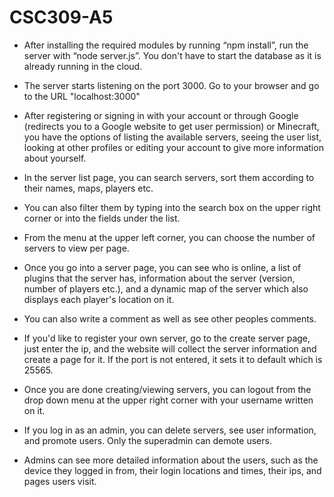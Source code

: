 # CSC309-A5

- After installing the required modules by running “npm install”, run the server with “node server.js”. You don't have to 
start the database as it is already running in the cloud.

- The server starts listening on the port 3000. Go to your browser and go to the URL "localhost:3000"

- After registering or signing in with your account or through Google (redirects you to a Google website to get user permission)
or Minecraft, you have the options of listing the available servers, seeing the user list, looking at other profiles or editing 
your account to give more information about yourself.

- In the server list page, you can search servers, sort them according to their names, maps, players etc.

- You can also filter them by typing into the search box on the upper right corner or into the fields under the list.

- From the menu at the upper left corner, you can choose the number of servers to view per page.

- Once you go into a server page, you can see who is online, a list of plugins that the server has, information about the 
server (version, number of players etc.), and a dynamic map of the server which also displays each player's location on it.

- You can also write a comment as well as see other peoples comments.

- If you'd like to register your own server, go to the create server page, just enter the ip, and the website will collect the 
server information and create a page for it. If the port is not entered, it sets it to default which is 25565.

- Once you are done creating/viewing servers, you can logout from the drop down menu at the upper right corner with your
username written on it.

- If you log in as an admin, you can delete servers, see user information, and promote users. Only the superadmin can demote users.

- Admins can see more detailed information about the users, such as the device they logged in from, their login locations and times, their ips, and pages users visit.